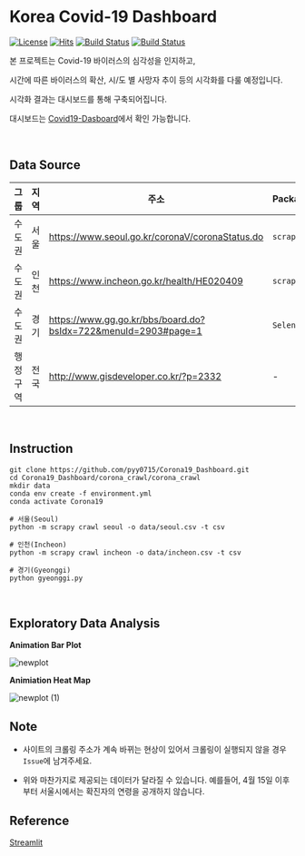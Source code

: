 # Korea Covid-19 Dashboard
[![License](https://img.shields.io/github/license/pyy0715/Corona19_Dashboard.svg)](https://github.com/pyy0715/Corona19_Dashboard)  [![Hits](https://hits.seeyoufarm.com/api/count/incr/badge.svg?url=https%3A%2F%2Fgithub.com%2Fpyy0715%2FCorona19_Dashboard)](https://hits.seeyoufarm.com)  [![Build Status](https://img.shields.io/github/forks/pyy0715/Corona19_Dashboard.svg)](https://github.com/pyy0715/Corona19_Dashboard)  [![Build Status](https://img.shields.io/github/stars/pyy0715/Corona19_Dashboard.svg)](https://github.com/pyy0715/Corona19_Dashboard)


본 프로젝트는 Covid-19 바이러스의 심각성을 인지하고,

시간에 따른 바이러스의 확산, 시/도 별 사망자 추이 등의 시각화를 다룰 예정입니다.

시각화 결과는 대시보드를 통해 구축되어집니다.

대시보드는 [Covid19-Dasboard](https://yyeon-covid19-korea.herokuapp.com/)에서 확인 가능합니다.

</br>

## Data Source
그룹  | 지역 | 주소                                                               | Package    | Code
--- | -- | ---------------------------------------------------------------- | ---------- | ---------------------------------------------------------------------------------------------------------------------------
수도권 | 서울 | <https://www.seoul.go.kr/coronaV/coronaStatus.do>                | `scrapy`   | [Link](https://github.com/pyy0715/Corona19_Dashboard/blob/master/corona_crawl/corona_crawl/corona_crawl/spiders/seoul.py)
수도권 | 인천 | <https://www.incheon.go.kr/health/HE020409>                      | `scrapy`   | [Link](https://github.com/pyy0715/Corona19_Dashboard/blob/master/corona_crawl/corona_crawl/corona_crawl/spiders/incheon.py)
수도권 | 경기 | <https://www.gg.go.kr/bbs/board.do?bsIdx=722&menuId=2903#page=1> | `Selenium` | [Link](https://github.com/pyy0715/Corona19_Dashboard/blob/master/corona_crawl/corona_crawl/gyeonggi.py)
행정구역 | 전국 | <http://www.gisdeveloper.co.kr/?p=2332> | - | -

</br>

## Instruction
```{bash}
git clone https://github.com/pyy0715/Corona19_Dashboard.git
cd Corona19_Dashboard/corona_crawl/corona_crawl
mkdir data
conda env create -f environment.yml
conda activate Corona19

# 서울(Seoul)
python -m scrapy crawl seoul -o data/seoul.csv -t csv

# 인천(Incheon)
python -m scrapy crawl incheon -o data/incheon.csv -t csv

# 경기(Gyeonggi)
python gyeonggi.py
```
</br>

## Exploratory Data Analysis

**Animation Bar Plot**

![newplot](https://user-images.githubusercontent.com/47301926/77945194-392f9980-72fb-11ea-8a02-3a782a0b9a22.png)

**Animiation Heat Map**</br>

![newplot (1)](https://user-images.githubusercontent.com/47301926/80133256-ef735f80-85d7-11ea-88ad-039034536419.png)



## Note

* 사이트의 크롤링 주소가 계속 바뀌는 현상이 있어서 크롤링이 실행되지 않을 경우 `Issue`에 남겨주세요.

* 위와 마찬가지로 제공되는 데이터가 달라질 수 있습니다. 
예를들어, 4월 15일 이후부터 서울시에서는 확진자의 연령을 공개하지 않습니다.

## Reference
[Streamlit](https://www.streamlit.io/)
